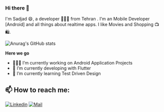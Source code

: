 ### Hi there 👋
I'm Sadjad 😄, a developer 👨🏻‍💻 from Tehran . I'm an Mobile Developer [Android] and all things about realtime apps. I like Movies and Shopping 📺🛍️.

<!--- **sadjadtalakoob74/sadjadtalakoob74** is a ✨ _special_ ✨ repository because its `README.md` (this file) appears on your GitHub profile.

Here are some ideas to get you started:-->

![Anurag's GitHub stats](https://github-readme-stats.vercel.app/api?username=sadjadtalakoob74&show_icons=true&theme=merko)

**Here we go**

- 👨🏻‍💻 I’m currently working on Android Application Projects
- 🎯 I’m currently developing with Flutter 
- 🌱 I’m currently learning Test Driven Design

<!--- 🤔 I’m looking for help with ...
- 👯 I’m looking to collaborate on ...
- 💬 Ask me about ...
- 😄 Pronouns: ...
- ⚡ Fun fact: ...-->
## 📫 How to reach me:
[![Linkedin](https://img.shields.io/badge/-LinkedIn-black?style=for-the-badge&logo=Linkedin)](https://www.linkedin.com/in/sadjad-talakoob-stala74/)
[![Mail](https://img.shields.io/badge/-Say%20Hi!-black?style=for-the-badge&logo=gmail)](mailto:sadjadtalakoob74@gmail.com)



